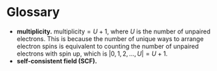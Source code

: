 # Glossary

- **multiplicity.** $\text{multiplicity} = U + 1$, where $U$ is the number of unpaired electrons. This is because the number of unique ways to arrange electron spins is equivalent to counting the number of unpaired electrons with spin up, which is $|{0, 1, 2, ..., U}| = U + 1$.
- **self-consistent field (SCF).**
